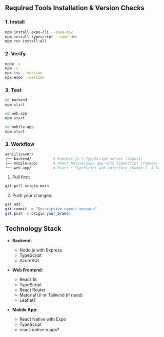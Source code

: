 ## Required Tools Installation & Version Checks

### 1. Install
```bash
npm install expo-cli --save-dev
npm install typescript --save-dev
npm run install:all
```
### 2. Verify
```bash
node -v    
npm -v  
npx tsc --version
npx expo --version
```

### 3. Test 
```bash
cd backend
npm start

cd web-app
npm start

cd mobile-app
npm start
```

### 3. Workflow
```bash
seniilisaver/
├── backend/          # Express.js + TypeScript server (Samuli)
├── mobile-app/       # React Native/Expo app with TypeScript (Tuomas)
└── web-app/          # React + TypeScript web interface (Sampo I. & Sampo S.)
```

1. Pull first:
```bash
git pull origin main
```

2. Push your changes:
```bash
git add .
git commit -m "Descriptive commit message"
git push -u origin your_branch
```

## Technology Stack
- **Backend:**
  - Node.js with Express
  - TypeScript
  - AzureSQL

- **Web Frontend:**
  - React 18
  - TypeScript
  - React Router
  - Material UI or Tailwind (if need)
  - Leaflet?

- **Mobile App:**
  - React Native with Expo
  - TypeScript
  - react-native-maps?